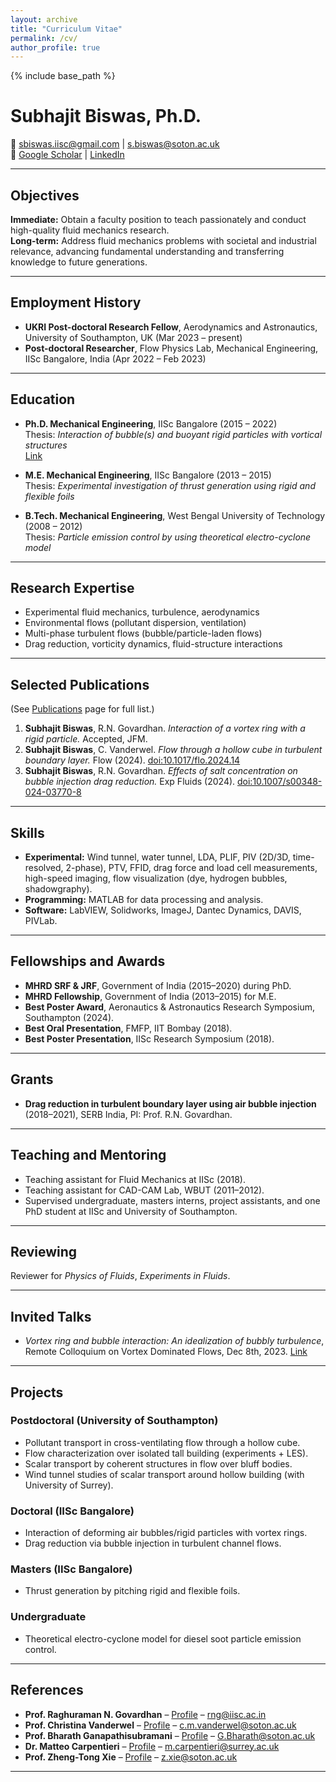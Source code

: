 ```yaml
---
layout: archive
title: "Curriculum Vitae"
permalink: /cv/
author_profile: true
---
```


{% include base_path %}

# Subhajit Biswas, Ph.D.

📧 sbiswas.iisc@gmail.com | s.biswas@soton.ac.uk  
🔗 [Google Scholar](https://scholar.google.com/citations?user=FMWQ23wAAAAJ&hl=en) | [LinkedIn](https://www.linkedin.com/in/subhajit-biswas-phd-036b80ab/)

---

## Objectives

**Immediate:** Obtain a faculty position to teach passionately and conduct high-quality fluid mechanics research.  
**Long-term:** Address fluid mechanics problems with societal and industrial relevance, advancing fundamental understanding and transferring knowledge to future generations.

---

## Employment History

- **UKRI Post-doctoral Research Fellow**, Aerodynamics and Astronautics, University of Southampton, UK (Mar 2023 – present)
- **Post-doctoral Researcher**, Flow Physics Lab, Mechanical Engineering, IISc Bangalore, India (Apr 2022 – Feb 2023)

---

## Education

- **Ph.D. Mechanical Engineering**, IISc Bangalore (2015 – 2022)  
  Thesis: *Interaction of bubble(s) and buoyant rigid particles with vortical structures*  
  [Link](https://etd.iisc.ac.in/handle/2005/6016)

- **M.E. Mechanical Engineering**, IISc Bangalore (2013 – 2015)  
  Thesis: *Experimental investigation of thrust generation using rigid and flexible foils*

- **B.Tech. Mechanical Engineering**, West Bengal University of Technology (2008 – 2012)  
  Thesis: *Particle emission control by using theoretical electro-cyclone model*

---

## Research Expertise

- Experimental fluid mechanics, turbulence, aerodynamics
- Environmental flows (pollutant dispersion, ventilation)
- Multi-phase turbulent flows (bubble/particle-laden flows)
- Drag reduction, vorticity dynamics, fluid-structure interactions

---

## Selected Publications

(See [Publications](/publications/) page for full list.)

1. **Subhajit Biswas**, R.N. Govardhan. *Interaction of a vortex ring with a rigid particle.* Accepted, JFM.
2. **Subhajit Biswas**, C. Vanderwel. *Flow through a hollow cube in turbulent boundary layer.* Flow (2024). [doi:10.1017/flo.2024.14](https://doi.org/10.1017/flo.2024.14)
3. **Subhajit Biswas**, R.N. Govardhan. *Effects of salt concentration on bubble injection drag reduction.* Exp Fluids (2024). [doi:10.1007/s00348-024-03770-8](https://doi.org/10.1007/s00348-024-03770-8)

---

## Skills

- **Experimental:** Wind tunnel, water tunnel, LDA, PLIF, PIV (2D/3D, time-resolved, 2-phase), PTV, FFID, drag force and load cell measurements, high-speed imaging, flow visualization (dye, hydrogen bubbles, shadowgraphy).
- **Programming:** MATLAB for data processing and analysis.
- **Software:** LabVIEW, Solidworks, ImageJ, Dantec Dynamics, DAVIS, PIVLab.

---

## Fellowships and Awards

- **MHRD SRF & JRF**, Government of India (2015–2020) during PhD.
- **MHRD Fellowship**, Government of India (2013–2015) for M.E.
- **Best Poster Award**, Aeronautics & Astronautics Research Symposium, Southampton (2024).
- **Best Oral Presentation**, FMFP, IIT Bombay (2018).
- **Best Poster Presentation**, IISc Research Symposium (2018).

---

## Grants

- **Drag reduction in turbulent boundary layer using air bubble injection** (2018–2021), SERB India, PI: Prof. R.N. Govardhan.

---

## Teaching and Mentoring

- Teaching assistant for Fluid Mechanics at IISc (2018).
- Teaching assistant for CAD-CAM Lab, WBUT (2011–2012).
- Supervised undergraduate, masters interns, project assistants, and one PhD student at IISc and University of Southampton.

---

## Reviewing

Reviewer for *Physics of Fluids*, *Experiments in Fluids*.

---

## Invited Talks

- *Vortex ring and bubble interaction: An idealization of bubbly turbulence*, Remote Colloquium on Vortex Dominated Flows, Dec 8th, 2023. [Link](https://sites.google.com/g.ucla.edu/recovor/past-seminars)

---

## Projects

### Postdoctoral (University of Southampton)
- Pollutant transport in cross-ventilating flow through a hollow cube.
- Flow characterization over isolated tall building (experiments + LES).
- Scalar transport by coherent structures in flow over bluff bodies.
- Wind tunnel studies of scalar transport around hollow building (with University of Surrey).

### Doctoral (IISc Bangalore)
- Interaction of deforming air bubbles/rigid particles with vortex rings.
- Drag reduction via bubble injection in turbulent channel flows.

### Masters (IISc Bangalore)
- Thrust generation by pitching rigid and flexible foils.

### Undergraduate
- Theoretical electro-cyclone model for diesel soot particle emission control.

---

## References

- **Prof. Raghuraman N. Govardhan** – [Profile](https://mecheng.iisc.ac.in/people/raghuraman-n-govardhan/) – rng@iisc.ac.in
- **Prof. Christina Vanderwel** – [Profile](https://www.southampton.ac.uk/people/5xcpfb/doctor-christina-vanderwel) – c.m.vanderwel@soton.ac.uk
- **Prof. Bharath Ganapathisubramani** – [Profile](https://www.southampton.ac.uk/people/5x7wcj/professor-bharath-ganapathisubramani) – G.Bharath@soton.ac.uk
- **Dr. Matteo Carpentieri** – [Profile](https://www.surrey.ac.uk/people/matteo-carpentieri) – m.carpentieri@surrey.ac.uk
- **Prof. Zheng-Tong Xie** – [Profile](https://www.southampton.ac.uk/people/5x22sl/professor-zheng-tong-xie) – z.xie@soton.ac.uk

---
